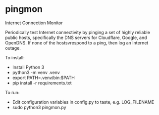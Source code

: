 # pingmon
Internet Connection Monitor

Periodically test Internet connectivity by pinging a set of highly reliable
public hosts, specifically the DNS servers for Cloudflare, Google, and
OpenDNS. If none of the hostsvrespond to a ping, then log an Internet outage.

To install:
- Install Python 3
- python3 -m venv .venv
- export PATH=.venv/bin:$PATH
- pip install -r requirements.txt

To run:
- Edit configuration variables in config.py to taste, e.g. LOG_FILENAME
- sudo python3 pingmon.py

